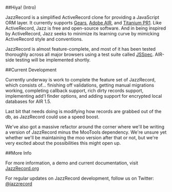 ##Hiya! (Intro)

JazzRecord is a simplified ActiveRecord clone for providing a JavaScript ORM layer. It currently supports [Gears](http://gears.google.com), [Adobe AIR](http://www.adobe.com/products/air/), and [Titanium PR1](http://titaniumapp.com/). Like ActiveRecord, Jazz is free and open-source software. And in being inspired by ActiveRecord, Jazz seeks to minimize its learning curve by mimicking ActiveRecord style and conventions.

JazzRecord is almost feature-complete, and most of it has been tested thoroughly across all major browsers using a test suite called [JSSpec](http://jania.pe.kr/aw/moin.cgi/JSSpec). AIR-side testing will be implemented shortly.

##Current Development

Currently underway is work to complete the feature set of JazzRecord, which consists of... finishing off validations, getting manual migrations working, completing callback support, rich dirty records support, implementing add'l finder options, and adding support for encrypted local databases for AIR 1.5.

Last bit that needs doing is modifying how records are grabbed out of the db, as JazzRecord could use a speed boost.

We've also got a massive refactor around the corner where we'll be writing a version of JazzRecord minus the MooTools dependency. We're unsure yet whether we'll be maintaining the moo version after that or not, but we're very excited about the possibilities this might open up.

##More Info

For more information, a demo and current documentation, visit [JazzRecord.org](http://www.jazzrecord.org)

For regular updates on JazzRecord development, follow us on Twitter: [@jazzrecord](http://www.twitter.com/jazzrecord)